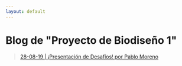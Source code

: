 ```yaml
---
layout: default
---
```

# Blog de "Proyecto de Biodiseño 1"

>[28-08-19 | ¡Presentación de Desafíos! por Pablo Moreno](/blog/blog_280819.md)

